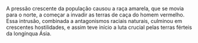 ﻿A pressão crescente da população causou a raça amarela, que se movia para o norte, a começar a invadir as terras de caça do homem vermelho. Essa intrusão, combinada a antagonismos raciais naturais, culminou em crescentes hostilidades, e assim teve início a luta crucial pelas terras férteis da longínqua Ásia.